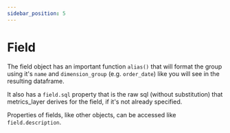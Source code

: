 ```yaml
---
sidebar_position: 5
---
```


# Field

The field object has an important function `alias()` that will format the group using it's `name` and `dimension_group` (e.g. `order_date`) like you will see in the resulting dataframe.

It also has a `field.sql` property that is the raw sql (without substitution) that metrics_layer derives for the field, if it's not already specified.

Properties of fields, like other objects, can be accessed like `field.description`.
